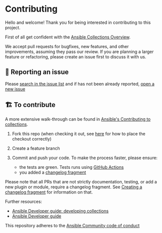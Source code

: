 <!--
Copyright (c) Ansible Project
GNU General Public License v3.0+ (see LICENSES/GPL-3.0-or-later.txt or https://www.gnu.org/licenses/gpl-3.0.txt)
SPDX-License-Identifier: GPL-3.0-or-later
-->

# Contributing

Hello and welcome! Thank you for being interested in contributing to this project.

First of all get confident with the [Ansible Collections Overview](https://github.com/ansible-collections/overview).

We accept pull requests for bugfixes, new features, and other improvements, assuming they pass our review. If you are planning a larger feature or refactoring, please create an issue first to discuss it with us.

## :bug: Reporting an issue

Please [search in the issue list](https://github.com/ansible-collections/community.sops/issues) and if has not been already reported, [open a new issue](https://github.com/ansible-collections/community.sops/issues/new/choose)

## 🏗 To contribute

A more extensive walk-through can be found in [Ansible's Contributing to collections](https://docs.ansible.com/ansible/latest/dev_guide/developing_collections.html#hacking-collections).

1. Fork this repo (when checking it out, see [here](https://docs.ansible.com/ansible/latest/dev_guide/developing_collections.html#contributing-to-collections) for how to place the checkout correctly)
1. Create a feature branch
1. Commit and push your code. To make the process faster, please ensure:

    - the tests are green. Tests runs using [GitHub Actions](https://help.github.com/en/actions)
    - you added a [changelog fragment](https://docs.ansible.com/ansible/latest/community/development_process.html#changelogs-how-to)

Please note that all PRs that are not strictly documentation, testing, or add a new plugin or module, require a changelog fragment. See [Creating a changelog fragment](https://docs.ansible.com/ansible/latest/community/development_process.html#changelogs-how-to) for information on that.

Further resources:

- [Ansible Developer guide: developing collections](https://docs.ansible.com/ansible/latest/dev_guide/developing_collections.html)
- [Ansible Developer guide](https://docs.ansible.com/ansible/latest/dev_guide/index.html)

This repository adheres to the [Ansible Community code of conduct](https://docs.ansible.com/ansible/latest/community/code_of_conduct.html)
